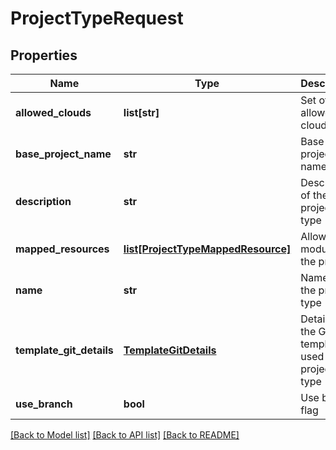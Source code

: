 # ProjectTypeRequest

## Properties
Name | Type | Description | Notes
------------ | ------------- | ------------- | -------------
**allowed_clouds** | **list[str]** | Set of allowed clouds | 
**base_project_name** | **str** | Base project name | [optional] 
**description** | **str** | Description of the project type | [optional] 
**mapped_resources** | [**list[ProjectTypeMappedResource]**](ProjectTypeMappedResource.md) | Allowed modules for the project | [optional] 
**name** | **str** | Name of the project type | 
**template_git_details** | [**TemplateGitDetails**](TemplateGitDetails.md) | Details of the Git template used by the project type | 
**use_branch** | **bool** | Use branch flag | [optional] 

[[Back to Model list]](../README.md#documentation-for-models) [[Back to API list]](../README.md#documentation-for-api-endpoints) [[Back to README]](../README.md)


